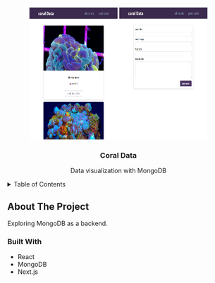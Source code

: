 <a name="readme-top"></a>
<!-- PROJECT LOGO -->
<br />
<div align="center">
    <img src="images/coralsplash.jpg" alt="Splash" width="200" height="300">
    <img src="images/coralsplash2.jpg" alt="Splash" width="200" height="300">
</div>
<div align="center">
<h3 align="center">Coral Data</h3>
  <p align="center">
    Data visualization with MongoDB
    <br />
  </p>
</div>



<!-- TABLE OF CONTENTS -->
<details>
  <summary>Table of Contents</summary>
  <ol>
    <li>
      <a href="#about-the-project">About The Project</a>
      <ul>
        <li><a href="#built-with">Built With</a></li>
      </ul>
    </li>
  </ol>
</details>



<!-- ABOUT THE PROJECT -->
## About The Project
Exploring MongoDB as a backend.

### Built With

* React
* MongoDB
* Next.js
